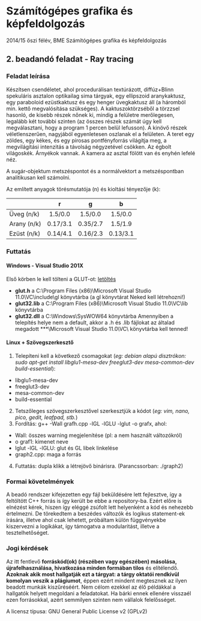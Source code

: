 # Számítógépes grafika és képfeldolgozás
2014/15 őszi félév, BME Számítógépes grafika és képfeldolgozás

## 2. beadandó feladat - **Ray tracing**
### Feladat leírása
Készítsen csendéletet, ahol procedurálisan textúrázott, diffúz+Blinn spekuláris asztalon optikailag sima tárgyak, egy ellipszoid aranykaktusz, egy paraboloid ezüstkaktusz és egy henger üvegkaktusz áll (a háromból min. kettő megvalósítása szükséges). A kaktuszoktörzséből a törzzsel hasonló, de kisebb részek nőnek ki, mindig a felületre merőlegesen, legalább két további szinten (az összes részek számát úgy kell megválasztani, hogy a program 1 percen belül lefusson). A kinövő részek véletlenszerűen, nagyjából egyenletesen oszlanak el a felületen. A teret egy zöldes, egy kékes, és egy pirosas pontfényforrás világítja meg, a megvilágítási intenzitás a távolság négyzetével csökken. Az égbolt világoskék. Árnyékok vannak. A kamera az asztal fölött van és enyhén lefelé néz.

A sugár-objektum metszéspontot és a normálvektort a metszéspontban analitikusan kell számolni.

Az említett anyagok törésmutatója (n) és kioltási tényezője (k):

|             |     r     |     g     |     b     |
| :---------- |:---------:| :-------: | :-------: |
| Üveg (n/k)  | 1.5/0.0   | 1.5/0.0   | 1.5/0.0   |
| Arany (n/k) | 0.17/3.1  | 0.35/2.7  | 1.5/1.9   |
| Ezüst (n/k) | 0.14/4.1  | 0.16/2.3  | 0.13/3.1  |


### Futtatás
#### Windows - Visual Studio 201X
Első körben le kell tölteni a GLUT-ot: [letöltés](http://user.xmission.com/~nate/glut.html)
- **glut.h** a C:\Program Files (x86)\Microsoft Visual Studio 11.0\VC\include\gl könyvtárba (a gl könyvtárat Neked kell létrehozni!)
- **glut32.lib** a C:\Program Files (x86)\Microsoft Visual Studio 11.0\VC\lib könyvtárba
- **glut32.dll** a C:\Windows\SysWOW64 könyvtárba
Amennyiben a telepítés helye nem a default, akkor a .h és .lib fájlokat az általad megadott ***\Microsoft Visual Studio 11.0\VC\ könyvtárba kell tenned!

#### Linux + Szövegszerkesztő
1. Telepíteni kell a következő csomagokat (*eg: debian alapú disztrókon: sudo apt-get install libglu1-mesa-dev freeglut3-dev mesa-common-dev build-essential*):
  - libglu1-mesa-dev
  - freeglut3-dev
  - mesa-common-dev
  - build-essential
2. Tetszőleges szövegszerkesztővel szerkesztjük a kódot (*eg: vim, nano, pico, gedit, leafpad, stb.*)
3. Fordítás: g++ -Wall grafh.cpp -lGL -lGLU -lglut -o grafx, ahol:
  - Wall: összes warning megjelenítése (pl: a nem használt változókról)
  - o graf1: kimenet neve
  - lglut -lGL -lGLU: glut és GL libek linkelése
  - graph2.cpp: maga a forrás
4. Futtatás: dupla klikk a létrejövő binárisra. (Parancssorban: ./graph2)

### Formai követelmények
A beadó rendszer kifejezetten egy fájl beküldésére lett fejlesztve, így a feltöltött C++ forrás is így került be ebbe a repository-ba. Ezért előre is elnézést kérek, hiszen így eléggé zsúfolt lett helyenként a kód és nehezebb értelmezni. De törekedtem a beszédes változók és logikus statement-ek írására, illetve ahol csak lehetett, próbáltam külön függvényekbe kiszervezni a logikákat, így támogatva a modularitást, illetve a tesztelhetőséget.

### Jogi kérdések
Az itt fentlevő **forráskód(ok) (részében vagy egészében) másolása, újrafelhasználása, hivatkozása minden formában tilos** és elítélendő. **Azoknak akik most hallgatják ezt a tárgyat: a tárgy oktatói rendkívül komolyan veszik a plágiumot**, éppen ezért mindent megtesznek az ilyen beadott munkák kiszűréséért. Nem célom ezekkel az élő példákkal a hallgatók helyett megoldani a feladatokat. Ha bárki ennek ellenére visszaél ezen forrásokkal, azért semmilyen szinten nem vállalok felelősséget.

A licensz típusa: GNU General Public License v2 (GPLv2)
